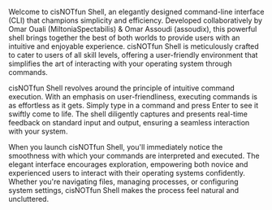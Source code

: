 Welcome to cisNOTfun Shell, an elegantly designed command-line interface (CLI) that champions simplicity and efficiency. Developed collaboratively by Omar Ouali (MiltoniaSpectabilis) & Omar Assoudi (assoudix), this powerful shell brings together the best of both worlds to provide users with an intuitive and enjoyable experience. cisNOTfun Shell is meticulously crafted to cater to users of all skill levels, offering a user-friendly environment that simplifies the art of interacting with your operating system through commands.

cisNOTfun Shell revolves around the principle of intuitive command execution. With an emphasis on user-friendliness, executing commands is as effortless as it gets. Simply type in a command and press Enter to see it swiftly come to life. The shell diligently captures and presents real-time feedback on standard input and output, ensuring a seamless interaction with your system.

When you launch cisNOTfun Shell, you'll immediately notice the smoothness with which your commands are interpreted and executed. The elegant interface encourages exploration, empowering both novice and experienced users to interact with their operating systems confidently. Whether you're navigating files, managing processes, or configuring system settings, cisNOTfun Shell makes the process feel natural and uncluttered.
